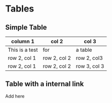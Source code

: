 # Tables

## Simple Table

| column 1       | col 2        | col 3        |
| -------------- | ------------ | ------------ |
| This is a test | for          | a table      |
| row 2, col 1   | row 2, col 2 | row 2, col3  |
| row 2, col 1   | row 2, col 2 | row 3, col 3 |

## Table with a internal link

Add here